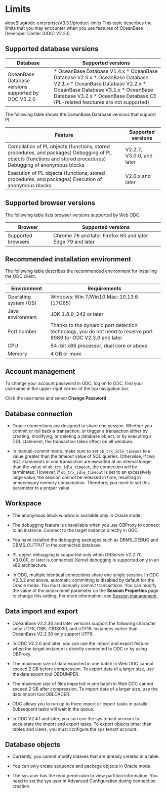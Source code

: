 Limits 
===========================
#docSlug#odc-enterprise/V3.3.1/product-limits
This topic describes the limits that you may encounter when you use features of OceanBase Developer Center (ODC) V2.2.0. 

Supported database versions 
------------------------------------------------



|                      Database                       |                                                                                                                                                                                                                                               Supported versions                                                                                                                                                                                                                                                |
|-----------------------------------------------------|-----------------------------------------------------------------------------------------------------------------------------------------------------------------------------------------------------------------------------------------------------------------------------------------------------------------------------------------------------------------------------------------------------------------------------------------------------------------------------------------------------------------|
| OceanBase Database versions supported by ODC V3.2.0 | * OceanBase Database V1.4.x   * OceanBase Database V2.0.x   * OceanBase Database V2.1.x   * OceanBase Database V2.2.x   * OceanBase Database V3.1.x   * OceanBase Database V3.2.x   * OceanBase Database CE (PL-related feactures are not supported)    |



The following table shows the OceanBase Database versions that support PL.


|                                                                                            Feature                                                                                             |    Supported versions     |
|------------------------------------------------------------------------------------------------------------------------------------------------------------------------------------------------|---------------------------|
| Compilation of PL objects (functions, stored procedures, and packages) Debugging of PL objects (functions and stored procedures) Debugging of anonymous blocks | V2.2.7, V3.0.0, and later |
| Execution of PL objects (functions, stored procedures, and packages) Execution of anonymous blocks                                                                             | V2.0.x and later          |



Supported browser versions 
-----------------------------------------------

The following table lists browser versions supported by Web ODC.


|      Browser       |                                      Supported versions                                      |
|--------------------|----------------------------------------------------------------------------------------------|
| Supported browsers | Chrome 76 and later  Firefox 60 and later  Edge 79 and later |



Recommended installation environment 
---------------------------------------------------------

The following table describes the recommended environment for installing the ODC client.


|      Environment      |                                                  Requirements                                                   |
|-----------------------|-----------------------------------------------------------------------------------------------------------------|
| Operating system (OS) | Windows: Win 7/Win10 Mac: 10.13.6 (17G65)                                                       |
| Java environment      | JDK 1.8.0_242 or later                                                                                          |
| Port number           | Thanks to the dynamic port detection technology, you do not need to reserve port 8989 for ODC V2.3.0 and later. |
| CPU                   | 64-bit x86 processor, dual core or above                                                                        |
| Memory                | 4 GB or more                                                                                                    |



Account management 
---------------------------------------

To change your account password in ODC, log on to ODC, find your username in the upper-right corner of the top navigation bar.

Click the username and select **Change Password** .

Database connection 
----------------------------------------

* Oracle connections are designed to share one session. Whether you commit or roll back a transaction, or trigger a transaction either by creating, modifying, or deleting a database object, or by executing a DDL statement, the transaction takes effect on all windows.

  

* In manual-commit mode, make sure to set `ob_trx_idle_timeout` to a value greater than the timeout value of SQL queries. Otherwise, if two SQL statements in one transaction are executed at an interval longer than the value of `ob_trx_idle_timeout`, the connection will be terminated. However, if `ob_trx_idle_timeout` is set to an excessively large value, the session cannot be released in time, resulting in unnecessary memory consumption. Therefore, you need to set this parameter to a proper value.

  




Workspace 
------------------------------

* The anonymous block window is available only in Oracle mode.

  

* The debugging feature is unavailable when you use OBProxy to connect to an instance. Connect to the target instance directly in ODC.

  

* You have installed the debugging packages such as DBMS_DEBUG and DBMS_OUTPUT in the connected database.

  

* PL object debugging is supported only when OBServer V2.2.70, V3.0.00, or later is connected. Kernel debugging is supported only in an x86 architecture.

  

* In ODC, multiple identical connections share one single session. In ODC V2.3.2 and above, automatic committing is disabled by default for the Oracle mode. You must manually commit transactions. You can modify the value of the autocommit parameter on the **Session Properties** page to change this setting. For more information, see [Session management](../7.client-odc-user-guide/9.client-odc-session-management.md).

  




Data import and export 
-------------------------------------------

* OceanBase V2.2.30 and later versions support the following character sets: UTF8, GBK, GB18030, and UTF16. Instances earlier than OceanBase V2.2.30 only support UTF8.

  

* In ODC V2.2.0 and later, you can use the import and export feature when the target instance is directly connected to ODC or by using OBProxy.

  

* The maximum size of data exported in one batch in Web ODC cannot exceed 2 GB before compression. To export data of a larger size, use the data export tool OBDUMPER.

  

* The maximum size of files imported in one batch in Web ODC cannot exceed 2 GB after compression. To import data of a larger size, use the data import tool OBLOADER.

  

* ODC allows you to run up to three import or export tasks in parallel. Subsequent tasks will wait in the queue.

  

* In ODC V2.4.1 and later, you can use the sys tenant account to accelerate the import and export tasks. To export objects other than tables and views, you must configure the sys tenant account.

  




Database objects 
-------------------------------------

* Currently, you cannot modify indexes that are already created in a table.

  

* You can only create sequence and package objects in Oracle mode.

  

* The sys user has the read permission to view partition information. You need to set the sys user in Advanced Configuration during connection creation.

  



